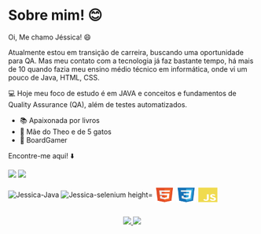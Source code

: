 # Sobre mim! :blush:

Oi, Me chamo Jéssica! :smile:

Atualmente estou em transição de carreira, buscando uma oportunidade para QA. 
Mas meu contato com a tecnologia já faz bastante tempo, há mais de 10 quando fazia meu ensino médio técnico em informática, onde vi um pouco de Java, HTML, CSS.

:computer: Hoje meu foco de estudo é em JAVA e conceitos e fundamentos de Quality Assurance (QA), além de testes automatizados.

- :books: Apaixonada por livros
- :boy: Mãe do Theo e de 5 gatos
- :game_die: BoardGamer

Encontre-me aqui! :arrow_down:
<div> 
 <a href="https://www.linkedin.com/in/j%C3%A9ssica-nicodemos-de-melo/" target="_blank"><img src="https://img.shields.io/badge/-LinkedIn-%230077B5?style=for-the-badge&logo=linkedin&logoColor=white" target="_blank"></a>                                                         <a href = "mailto:jessicanicodemos@gmail.com"><img src="https://img.shields.io/badge/-Gmail-%23333?style=for-the-badge&logo=gmail&logoColor=white" target="_blank"></a>
</div>

<div style="display: inline_block"><br>
  <img align="center" alt="Jessica-Java" height="40" width="50" 
  src="https://cdn.jsdelivr.net/gh/devicons/devicon/icons/java/java-original-wordmark.svg">
  <img align="center" alt="Jessica-selenium height="30" width="30" 
  src="https://cdn.jsdelivr.net/gh/devicons/devicon/icons/selenium/selenium-original.svg">
  <img align="center" alt="Jessica-HTML" height="30" width="40" src="https://raw.githubusercontent.com/devicons/devicon/master/icons/html5/html5-original.svg">
  <img align="center" alt="Jessica-CSS" height="30" width="40" src="https://raw.githubusercontent.com/devicons/devicon/master/icons/css3/css3-original.svg">
  <img align="center" alt="JEssica-js" height="30" width="40"
  src="https://raw.githubusercontent.com/devicons/devicon/master/icons/javascript/javascript-plain.svg">
  
  ##
  
<div align="center">
  <a href="https://github.com/JessicaNicodemos">
  <img height="150em" src="https://github-readme-stats.vercel.app/api?username=JessicaNicodemos&show_icons=true&theme=dracula&include_all_commits=true&count_private=true"/>
  <img height="150em" src="https://github-readme-stats.vercel.app/api/top-langs/?username=JessicaNicodemos&layout=compact&langs_count=7&theme=dracula"/>
</div>
